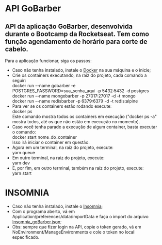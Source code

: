 # API GoBarber
## API da aplicação GoBarber, desenvolvida durante o Bootcamp da Rocketseat. Tem como função agendamento de horário para corte de cabelo.
Para a aplicação funcionar, siga os passos:
<ul>
<li>Caso não tenha instalado, instale o <a href="https://docs.docker.com/docker-for-windows/install/">Docker</a> na sua máquina e o inicie;</li>
<li>Crie os containers executando, na raíz do projeto, cada comando a seguir:
<br />
docker run --name gobarber -e POSTGRES_PASSWORD=sua_senha_aqui -p 5432:5432 -d postgres
<br />
docker run --name mongobarber -p 27017:27017 -d -t mongo
<br />
docker run --name redisbarber -p 6379:6379 -d -t redis:alpine
</li>
<li>Para ver se os containers estão rodando execute:
<br />
docker ps
<br />
Este comando mostra todos os containers em execução ("docker ps -a" mostra todos, até os que não estão em execução no momento).
</li>
<li>Caso você tenha parado a execução de algum container, basta executar o comando:
<br />
docker start nome_do_container
<br />
Isso irá iniciar o container em questão.
</li>
<li>Agora em um terminal, na raíz do projeto, execute:
<br />
yarn queue
</li>
<li>Em outro terminal, na raíz do projeto, execute:
<br />
yarn dev
</li>
<li>E, por fim, em outro terminal, também na raíz do projeto, execute:
<br />
yarn start
</li>
</ul>

# INSOMNIA
<ul>
  <li>Caso não tenha instalado, instale o <a href="https://insomnia.rest/">Insomnia</a>; </li>
  <li>Com o programa aberto, vá em Application/preferences/data/importData e faça o import do arquivo <a href="https://github.com/ManoelPradoMark22/API-GoBarber/blob/master/Insomnia_goBarber.json">Insomnia_goBarber.json</a>;</li>
  <li>Obs: sempre que fizer login na API, copie o token gerado, vá em NoEnvironment/ManageEnvironments e cole o token no local especificado.</li>
</ul>
